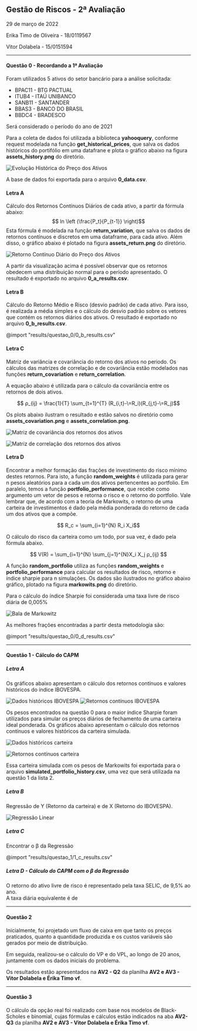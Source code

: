 ## Gestão de Riscos - 2ª Avaliação

29 de março de 2022

Erika Timo de Oliveira - 18/0119567

Vitor Dolabela - 15/0151594

---

#### Questão 0 - Recordando a 1ª Avaliação
Foram utilizados 5 ativos do setor bancário para a análise solicitada: 
- BPAC11 - BTG PACTUAL
- ITUB4 - ITAÚ UNIBANCO
- SANB11 - SANTANDER
- BBAS3 - BANCO DO BRASIL
- BBDC4 - BRADESCO

Será considerado o período do ano de 2021

Para a coleta de dados foi utilizada a biblioteca **yahooquery**, conforme request modelada na função **get_historical_prices**, que salva os dados históricos do portifólio em uma datafrane e plota o gráfico abaixo na figura **assets_history.png** do diretório.

![Evolução Histórica do Preço dos Ativos ](./assets_history.png)

A base de dados foi exportada para o arquivo **0_data.csv**.

#### Letra A
Cálculo dos Retornos Contínuos Diários de cada ativo, a partir da fórmula abaixo:
$$ ln \left (\frac{P_t}{P_{t-1}} \right)$$
Esta fórmula é modelada na função **return_variation**, que salva os dados de retornos contínuos e discretos em uma dataframe, para cada ativo. Além disso, o gráfico abaixo é plotado na figura **assets_return.png** do diretório.

![Retorno Contínuo Diário do Preço dos Ativos](./assets_return.png)

A partir da visualização acima é possível observar que os retornos obedecem uma distribuição normal para o período apresentado.
O resultado é exportado no arquivo **0_a_results.csv**.

#### Letra B
Cálculo do Retorno Médio e Risco (desvio padrão) de cada ativo.
Para isso, é realizada a média simples e o cálculo do desvio padrão sobre os vetores que contém os retornos diários dos ativos.
O resultado é exportado no arquivo **0_b_results.csv**.

@import "results/questao_0/0_b_results.csv"

#### Letra C
Matriz de variância e covariância do retorno dos ativos no periodo.
Os cálculos das matrizes de correlação e de covariância estão modelados nas funções **return_covariation** e **return_correlation**.

A equação abaixo é utilizada para o cálculo da covariância entre os retornos de dois ativos.

$$ ρ_{ij} = \frac{1}{T} \sum_{t=1}^{T} (R_{i,t}-\=R_i)(R_{j,t}-\=R_j)$$

Os plots abaixo ilustram o resultado e estão salvos no diretório como **assets_covariation.png** e **assets_correlation.png**.

![Matriz de covariância dos retornos dos ativos](./assets_covariation.png)

![Matriz de correlação dos retornos dos ativos](./assets_correlation.png)

#### Letra D
Encontrar a melhor formação das frações de investimento do risco mínimo destes retornos.
Para isto, a função **random_weights** é utilizada para gerar n pesos aleatórios para a cada um dos ativos pertencentes ao portfolio.
Em paralelo, temos a função **portfolio_performance**, que recebe como argumento um vetor de pesos e retorna o risco e o retorno do portfolio.
Vale lembrar que, de acordo com a teoria de Markowits, o retorno de uma carteira de investimentos é dado pela média ponderada do retorno de cada um dos ativos que a compõe.

$$ R_c = \sum_{i=1}^{N} R_i X_i$$

O cálculo do risco da carteira como um todo, por sua vez, é dado pela fórmula abaixo.

$$ V(R) = \sum_{i=1}^{N} \sum_{j=1}^{N}X_i X_j ρ_{ij} $$

A função **random_portfolio** utiliza as funções **random_weights** e **portfolio_performance** para calcular os resultados de risco, retorno e índice sharpie para n simulações.
Os dados são ilustrados no gráfico abaixo gráfico, plotado na figura **markowits.png** do diretório.

Para o cálculo do índice Sharpie foi considerada uma taxa livre de risco diária de 0,005%


![Bala de Markowitz](./markowits.png)

As melhores frações encontradas a partir desta metodologia são:

@import "results/questao_0/0_d_results.csv"

---

#### Questão 1 - Cálculo do CAPM

##### Letra A 

Os gráficos abaixo apresentam o cálculo dos retornos contínuos e valores históricos do índice IBOVESPA.

![Dados históricos IBOVESPA](./ibovespa_history.png)
![Retornos contínuos IBOVESPA](./ibovespa_return.png)

Os pesos encontrados na questão 0 para o maior índice Sharpie foram utilizados para simular os preços diários de fechamento de uma carteira ideal ponderada.
Os gráficos abaixo apresentam o cálculo dos retornos contínuos e valores históricos da carteira simulada.

![Dados históricos carteira](./simulated_portfolio_history.png)

![Retornos contínuos carteira](./simulated_portfolio_return.png)

Essa carteira simulada com os pesos de Markowits foi exportada para o arquivo **simulated_portfolio_history.csv**, uma vez que será utilizada na questão 1 da lista 2.

##### Letra B 
Regressão de Y (Retorno da carteira) e de X (Retorno do IBOVESPA).

![Regressão Linear](./linear_regression.png)

##### Letra C 
Encontrar o β da Regressão

@import "results/questao_1/1_c_results.csv"


##### Letra D - Cálculo do CAPM com o β da Regressão
O retorno do ativo livre de risco é representado pela taxa SELIC, de 9,5% ao ano.   
A taxa diária equivalente é de 


---

#### Questão 2

Inicialmente, foi projetado um fluxo de caixa em que tanto os preços praticados, quanto a quantidade produzida e os custos variáveis são gerados por meio de distribuição. 

Em seguida, realizou-se o cálculo do VP e do VPL, ao longo de 20 anos, juntamente com os dados iniciais do problema.

Os resultados estão apresentados na **AV2 - Q2** da planilha **AV2 e AV3 - Vitor Dolabela e Érika Timo vf**.

---

#### Questão 3

O cálculo da opção real foi realizado com base nos modelos de Black-Scholes e binomial, cujas fórmulas e cálculos estão indicados na aba **AV2-Q3** da planilha **AV2 e AV3 - Vitor Dolabela e Érika Timo vf**.
